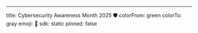 ---
title: Cybersecurity Awareness Month 2025 🛡️
colorFrom: green
colorTo: gray
emoji: 🐳
sdk: static
pinned: false

